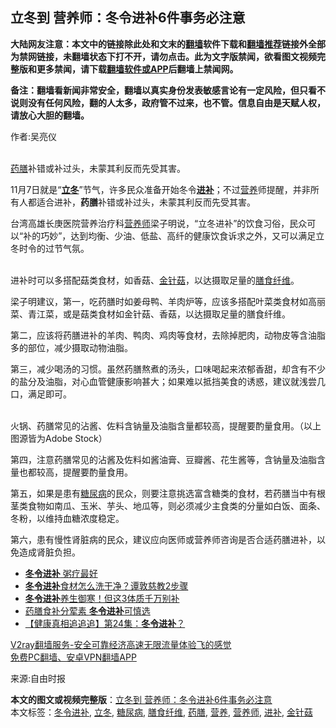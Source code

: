  <h2>立冬到 营养师：冬令进补6件事务必注意</h2> <p class="notice"><b>大陆网友注意：本文中的链接除此处和文末的<a href="https://github.com/bannedbook/fanqiang" >翻墙</a>软件下载和<a href="https://github.com/killgcd/justmysocks/blob/master/README.md">翻墙推荐</a>链接外全部为禁网链接，未翻墙状态下打不开，请勿点击。此为文字版禁闻，欲看图文视频完整版和更多禁闻，请下载<a href="https://github.com/bannedbook/fanqiang">翻墙软件或APP</a>后翻墙上禁闻网。</p><p>备注：翻墙看新闻非常安全，翻墙以真实身份发表敏感言论有一定风险，但只看不说则没有任何风险，翻的人太多，政府管不过来，也不管。信息自由是天赋人权，请放心大胆的翻墙。</b></p>  <div class="entry"> <p>作者:吴亮仪</p> <p><br /> <a href="https://www.bannedbook.org/bnews/tag/%e8%8d%af%e8%86%b3/" class="st_tag internal_tag" rel="tag" title="标签 药膳 下的日志">药膳</a>补错或补过头，未蒙其利反而先受其害。 </p> <p>11月7日就是“<strong><a href="https://www.bannedbook.org/bnews/tag/%E7%AB%8B%E5%86%AC/" class="st_tag internal_tag" rel="tag" title="标签 立冬 下的日志">立冬</a></strong>”节气，许多民众准备开始冬令<strong><a href="https://www.bannedbook.org/bnews/tag/%E8%BF%9B%E8%A1%A5/" class="st_tag internal_tag" rel="tag" title="标签 进补 下的日志">进补</a></strong>；不过<a href="https://www.bannedbook.org/bnews/tag/%E8%90%A5%E5%85%BB/" class="st_tag internal_tag" rel="tag" title="标签 营养 下的日志">营养</a>师提醒，并非所有人都适合进补，<strong>药膳</strong>补错或补过头，未蒙其利反而先受其害。 </p> <p>台湾高雄长庚医院营养治疗科<a href="https://www.bannedbook.org/bnews/tag/%e8%90%a5%e5%85%bb%e5%b8%88/" class="st_tag internal_tag" rel="tag" title="标签 营养师 下的日志">营养师</a>梁子明说，“立冬进补”的饮食习俗，民众可以“补的巧妙”，达到均衡、少油、低盐、高纤的健康饮食诉求之外，又可以满足立冬时令的过节气氛。 </p>  <p><br /> 进补时可以多搭配菇类食材，如香菇、<a href="https://www.bannedbook.org/bnews/tag/%e9%87%91%e9%92%88%e8%8f%87/" class="st_tag internal_tag" rel="tag" title="标签 金针菇 下的日志">金针菇</a>，以达摄取足量的<a href="https://www.bannedbook.org/bnews/tag/%E8%86%B3%E9%A3%9F%E7%BA%A4%E7%BB%B4/" class="st_tag internal_tag" rel="tag" title="标签 膳食纤维 下的日志">膳食纤维</a>。 </p> <p>梁子明建议，第一，吃药膳时如姜母鸭、羊肉炉等，应该多搭配叶菜类食材如高丽菜、青江菜，或是菇类食材如金针菇、香菇，以达摄取足量的膳食纤维。 </p> <p>第二，应该将药膳进补的羊肉、鸭肉、鸡肉等食材，去除掉肥肉，动物皮等含油脂多的部位，减少摄取动物油脂。 </p> <p>第三，减少喝汤的习惯。虽然药膳熬煮的汤头，口味喝起来浓郁香甜，却含有不少的盐分及油脂，对心血管健康影响甚大；如果难以抵挡美食的诱惑，建议就浅尝几口，满足即可。 </p>  <p><br /> 火锅、药膳常见的沾酱、佐料含钠量及油脂含量都较高，提醒要酌量食用。（以上图源皆为Adobe Stock） </p> <p>第四，注意药膳常见的沾酱及佐料如酱油膏、豆瓣酱、花生酱等，含钠量及油脂含量也都较高，提醒要酌量食用。 </p> <p>第五，如果是患有<a href="https://www.bannedbook.org/bnews/tag/%e7%b3%96%e5%b0%bf%e7%97%85/" class="st_tag internal_tag" rel="tag" title="标签 糖尿病 下的日志">糖尿病</a>的民众，则要注意挑选富含糖类的食材，若药膳当中有根茎类食物如南瓜、玉米、芋头、地瓜等，则必须减少主食类的分量如白饭、面条、冬粉，以维持血糖浓度稳定。 </p> <p>第六，患有慢性肾脏病的民众，建议应向医师或营养师咨询是否合适药膳进补，以免造成肾脏负担。 </p>  <ul class='op-related-articles' title='相关阅读'> <li><a href='https://www.bannedbook.org/bnews/lifebaike/20181121/1034815.html' target='_blank'><b>冬令进补</b> 粥疗最好</a></li> <li><a href='https://www.bannedbook.org/bnews/health/20180116/886684.html' target='_blank'><b>冬令进补</b>食材怎么洗干净？谭敦慈教2步骤</a></li> <li><a href='https://www.bannedbook.org/bnews/health/20180115/886227.html' target='_blank'><b>冬令进补</b>养生御寒！但这3体质千万别补</a></li> <li><a href='https://www.bannedbook.org/bnews/health/20171217/872063.html' target='_blank'>药膳食补分荤素 <b>冬令进补</b>可慎选</a></li> <li><a href='https://www.bannedbook.org/bnews/lifebaike/20170308/727599.html' target='_blank'>【健康真相追追追】第24集：<b>冬令进补</b>？</a></li> </ul> <p class="texttj"> <a href="https://www.bannedbook.org/forum23/topic22702.html" target="_blank">V2ray翻墙服务-安全可靠经济高速无限流量体验飞的感觉</a><br/> <a href="https://github.com/bannedbook/fanqiang/wiki/%E7%A6%81%E9%97%BB%E7%BD%91%E5%AE%89%E5%8D%93%E7%BF%BB%E5%A2%99%E6%96%B0%E9%97%BBAPP" target="_blank">免费PC翻墙、安卓VPN翻墙APP</a></p><p>来源:自由时报</p><a name='sharetosocial'></a>       <div><b>本文的图文或视频完整版</b>：<a href='https://www.bannedbook.org/bnews/comments/20201106/1426667.html'>立冬到 营养师：冬令进补6件事务必注意</a></div>  </div><!--END ENTRY--> <div class="postfooter"> <div>本文标签：<a href="https://www.bannedbook.org/bnews/tag/%E5%86%AC%E4%BB%A4%E8%BF%9B%E8%A1%A5/" rel="tag">冬令进补</a>, <a href="https://www.bannedbook.org/bnews/tag/%E7%AB%8B%E5%86%AC/" rel="tag">立冬</a>, <a href="https://www.bannedbook.org/bnews/tag/%e7%b3%96%e5%b0%bf%e7%97%85/" rel="tag">糖尿病</a>, <a href="https://www.bannedbook.org/bnews/tag/%E8%86%B3%E9%A3%9F%E7%BA%A4%E7%BB%B4/" rel="tag">膳食纤维</a>, <a href="https://www.bannedbook.org/bnews/tag/%e8%8d%af%e8%86%b3/" rel="tag">药膳</a>, <a href="https://www.bannedbook.org/bnews/tag/%E8%90%A5%E5%85%BB/" rel="tag">营养</a>, <a href="https://www.bannedbook.org/bnews/tag/%e8%90%a5%e5%85%bb%e5%b8%88/" rel="tag">营养师</a>, <a href="https://www.bannedbook.org/bnews/tag/%E8%BF%9B%E8%A1%A5/" rel="tag">进补</a>, <a href="https://www.bannedbook.org/bnews/tag/%e9%87%91%e9%92%88%e8%8f%87/" rel="tag">金针菇</a></div>  </div><!--END POSTFOOTER--> 